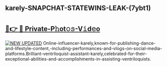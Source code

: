 ## karely-SNAPCHAT-STATEWINS-LEAK-(7ybt1)


# <h2><a href="https://mediaupload.pro?-20M">🔗👉 🔴 Private-P𝚑ot𝚘𝚜-V𝚒d𝚎o</a></h2>

[![NEW UPDATED](https://i.imgur.com/0qMVB7G.gif)](https://mediaupload.pro?-20M)
Online-influencer-karely,known-for-publishing-dance-and-lifestyle-content,-including-performances-and-vlogs-on-social-media-platforms.Brilliant-ventriloquist-assistant-karely,celebrated-for-their-exceptional-abilities-and-accomplishments-in-assisting-ventriloquists.  